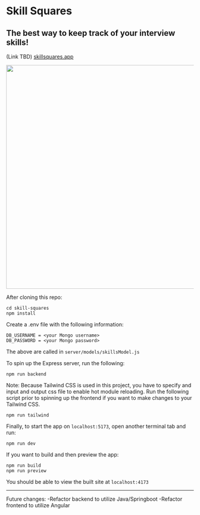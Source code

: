 # Skill Squares
## The best way to keep track of your interview skills!
(Link TBD)
[skillsquares.app](https://skillsquares.app)

<img width="600" src="https://user-images.githubusercontent.com/34523493/198690597-d63e363a-7159-44e1-b6a6-f75df5ec3788.gif" />

After cloning this repo:
```
cd skill-squares
npm install
```
Create a .env file with the following information:
```
DB_USERNAME = <your Mongo username>
DB_PASSWORD = <your Mongo password>
```
The above are called in `server/models/skillsModel.js`

To spin up the Express server, run the following:
```
npm run backend
```

Note: Because Tailwind CSS is used in this project, you have to specify and input and output css file to enable hot module reloading. Run the following script prior to spinning up the frontend if you want to make changes to your Tailwind CSS.
```
npm run tailwind
```

Finally, to start the app on `localhost:5173`, open another terminal tab and run:
```
npm run dev
```

If you want to build and then preview the app:
```
npm run build
npm run preview
```
You should be able to view the built site at `localhost:4173`


-------
Future changes:
-Refactor backend to utilize Java/Springboot
-Refactor frontend to utilize Angular

